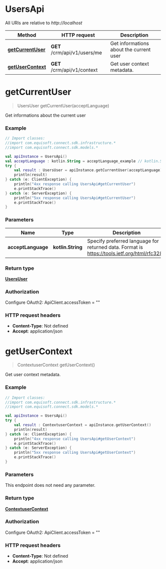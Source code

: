 # UsersApi

All URIs are relative to *http://localhost*

Method | HTTP request | Description
------------- | ------------- | -------------
[**getCurrentUser**](UsersApi.md#getCurrentUser) | **GET** /crm/api/v1/users/me | Get informations about the current user
[**getUserContext**](UsersApi.md#getUserContext) | **GET** /crm/api/v1/context | Get user context metadata.


<a name="getCurrentUser"></a>
# **getCurrentUser**
> UsersUser getCurrentUser(acceptLanguage)

Get informations about the current user

### Example
```kotlin
// Import classes:
//import com.equisoft.connect.sdk.infrastructure.*
//import com.equisoft.connect.sdk.models.*

val apiInstance = UsersApi()
val acceptLanguage : kotlin.String = acceptLanguage_example // kotlin.String | Specify preferred language for returned data. Format is https://tools.ietf.org/html/rfc3282
try {
    val result : UsersUser = apiInstance.getCurrentUser(acceptLanguage)
    println(result)
} catch (e: ClientException) {
    println("4xx response calling UsersApi#getCurrentUser")
    e.printStackTrace()
} catch (e: ServerException) {
    println("5xx response calling UsersApi#getCurrentUser")
    e.printStackTrace()
}
```

### Parameters

Name | Type | Description  | Notes
------------- | ------------- | ------------- | -------------
 **acceptLanguage** | **kotlin.String**| Specify preferred language for returned data. Format is https://tools.ietf.org/html/rfc3282 | [optional]

### Return type

[**UsersUser**](UsersUser.md)

### Authorization


Configure OAuth2:
    ApiClient.accessToken = ""

### HTTP request headers

 - **Content-Type**: Not defined
 - **Accept**: application/json

<a name="getUserContext"></a>
# **getUserContext**
> ContextuserContext getUserContext()

Get user context metadata.

### Example
```kotlin
// Import classes:
//import com.equisoft.connect.sdk.infrastructure.*
//import com.equisoft.connect.sdk.models.*

val apiInstance = UsersApi()
try {
    val result : ContextuserContext = apiInstance.getUserContext()
    println(result)
} catch (e: ClientException) {
    println("4xx response calling UsersApi#getUserContext")
    e.printStackTrace()
} catch (e: ServerException) {
    println("5xx response calling UsersApi#getUserContext")
    e.printStackTrace()
}
```

### Parameters
This endpoint does not need any parameter.

### Return type

[**ContextuserContext**](ContextuserContext.md)

### Authorization


Configure OAuth2:
    ApiClient.accessToken = ""

### HTTP request headers

 - **Content-Type**: Not defined
 - **Accept**: application/json

